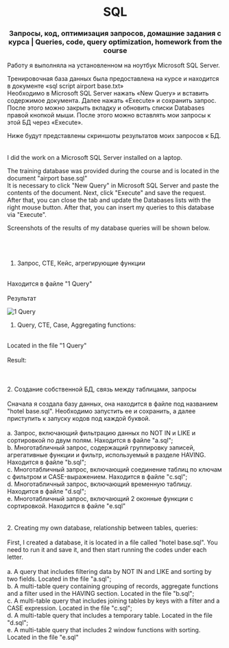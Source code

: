 <h1 align="center"> SQL</h1> 

<h3 align="center"> Запросы, код, оптимизация запросов, домашние задания с курса | Queries, code, query optimization, homework from the course </h3> 

Работу я выполняла на установленном на ноутбук Microsoft SQL Server.<br>

Тренировочная база данных была предоставлена на курсе и находится в документе «sql script airport base.txt»<br>
Необходимо в Microsoft SQL Server нажать «New Query» и вставить содержимое документа. Далее нажать «Execute» и сохранить запрос.<br>
После этого можно закрыть вкладку и обновить списки Databases правой кнопкой мыши. После этого можно вставлять мои запросы к этой БД через «Execute».<br>

Ниже будут представлены скриншоты результатов моих запросов к БД.<br>
<br>
<br>
I did the work on a Microsoft SQL Server installed on a laptop.<br>

The training database was provided during the course and is located in the document "airport base.sql"<br>
It is necessary to click "New Query" in Microsoft SQL Server and paste the contents of the document. Next, click "Execute" and save the request.<br>
After that, you can close the tab and update the Databases lists with the right mouse button. After that, you can insert my queries to this database via "Execute".<br>

Screenshots of the results of my database queries will be shown below.<br>
<br>
<br>
<br>
1. Запрос, CTE, Кейс, агрегирующие функции <br>
<br>
Находится в файле "1 Query" <br>
<br>
Результат<br>

![1 Query](https://github.com/marina-bor-23/sql/assets/164322986/74700542-b35a-49f5-917a-153574b3b002)



1. Query, CTE, Case, Aggregating functions:<br>
<br>
Located in the file "1 Query"<br>
<br>
Result:<br>
<br>
<br>
<br>
2. Создание собственной БД, связь между таблицами, запросы <br>
<br>
Сначала я создала базу данных, она находится в файле под названием "hotel base.sql". Необходимо запустить ее и сохранить, а далее приступить к запуску кодов под каждой буквой.<br>
<br>
a. Запрос, включающий фильтрацию данных по NOT IN и LIKE и сортировкой по двум полям. Находится в файле "a.sql";<br>
b. Многотабличный запрос, содержащий группировку записей, агрегативные функции и фильтр, используемый в разделе HAVING. Находится в файле "b.sql"; <br>
c. Многотабличный запрос, включающий соединение таблиц по ключам с фильтром и CASE-выражением. Находится в файле "c.sql"; <br>
d. Многотабличный запрос, включающий временную таблицу. Находится в файле "d.sql"; <br>
e. Многотабличный запрос, включающий 2 оконные функции с сортировкой. Находится в файле "e.sql"<br>
<br>
<br>
2. Creating my own database, relationship between tables, queries:<br>
<br>
First, I created a database, it is located in a file called "hotel base.sql". You need to run it and save it, and then start running the codes under each letter.
<br>
<br>
a. A query that includes filtering data by NOT IN and LIKE and sorting by two fields. Located in the file "a.sql";<br>
b. A multi-table query containing grouping of records, aggregate functions and a filter used in the HAVING section. Located in the file "b.sql";<br>
c. A multi-table query that includes joining tables by keys with a filter and a CASE expression. Located in the file "c.sql";<br>
d. A multi-table query that includes a temporary table. Located in the file "d.sql";<br>
e. A multi-table query that includes 2 window functions with sorting. Located in the file "e.sql"<br>
